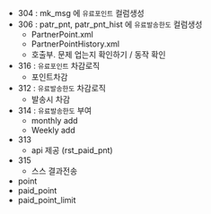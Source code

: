 - 304 : mk_msg 에 `유료포인트` 컬럼생성
- 306 : patr_pnt, patr_pnt_hist 에 `유료발송한도` 컬럼생성
  - PartnerPoint.xml
  - PartnerPointHistory.xml
  - 호출부. 문제 업는지 확인하기 / 동작 확인
- 316 : `유료포인트` 차감로직
  - 포인트차감
- 312 : `유료발송한도` 차감로직
  - 발송시 차감
- 314 : `유료발송한도` 부여
  - monthly add
  - Weekly add
- 313
  - api 제공 (rst_paid_pnt)
- 315
  - 스스 결과전송
- point
- paid_point
- paid_point_limit

